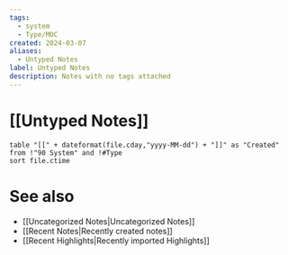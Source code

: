 ```yaml
---
tags:
  - system
  - Type/MOC
created: 2024-03-07
aliases:
  - Untyped Notes
label: Untyped Notes
description: Notes with no tags attached
---
```

# [[Untyped Notes]]

```dataview
table "[[" + dateformat(file.cday,"yyyy-MM-dd") + "]]" as "Created" from !"90 System" and !#Type
sort file.ctime
```

# See also
- [[Uncategorized Notes|Uncategorized Notes]]
- [[Recent Notes|Recently created notes]]
- [[Recent Highlights|Recently imported Highlights]]
